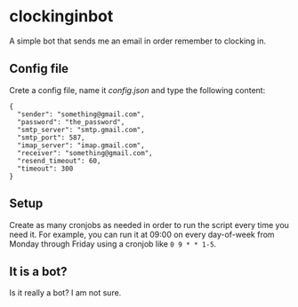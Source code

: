 # clockinginbot
A simple bot that sends me an email in order remember to clocking in.

## Config file

Crete a config file, name it _config.json_ and type the following content:

```
{
  "sender": "something@gmail.com",
  "password": "the_password",
  "smtp_server": "smtp.gmail.com",
  "smtp_port": 587,
  "imap_server": "imap.gmail.com",
  "receiver": "something@gmail.com",
  "resend_timeout": 60,
  "timeout": 300
}
```

## Setup

Create as many cronjobs as needed in order to run the script every time you need it. For example, you can run it at 09:00 on every day-of-week from Monday through Friday using a cronjob like ```0 9 * * 1-5```. 

## It is a bot?

Is it really a bot? I am not sure.
